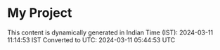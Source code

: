 # My Project

This content is dynamically generated in Indian Time (IST): 2024-03-11 11:14:53 IST
Converted to UTC: 2024-03-11 05:44:53 UTC
